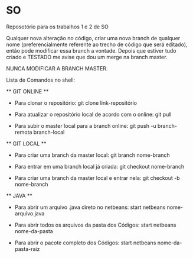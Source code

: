 # SO
Reposotório para os trabalhos 1 e 2 de SO

Qualquer nova alteração no código, criar uma nova branch de qualquer nome (preferencialmente referente ao trecho de código que será editado), então pode modificar essa branch a vontade. Depois que estiver tudo criado e TESTADO me avise que dou um merge na branch master.

NUNCA MODIFICAR A BRANCH MASTER.

Lista de Comandos no shell:

** GIT ONLINE **
- Para clonar o repositório:
git clone link-repositório

- Para atualizar o repositório local de acordo com o online:
git pull

- Para subir o master local para a branch online:
git push -u branch-remota branch-local

** GIT LOCAL **
- Para criar uma branch da master local:
git branch nome-branch

- Para entrar em uma branch local já criada:
git checkout nome-branch

- Para criar uma branch da master local e entrar nela:
git checkout -b nome-branch

** JAVA **
- Para abrir um arquivo .java direto no netbeans:
start netbeans nome-arquivo.java

- Para abrir todos os arquivos da pasta dos Códigos:
start netbeans nome-da-pasta

- Para abrir o pacote completo dos Códigos:
start netbeans nome-da-pasta-raiz

